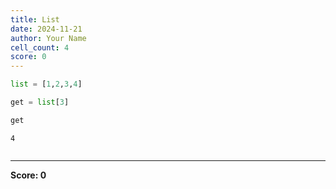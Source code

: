 ```yaml
---
title: List
date: 2024-11-21
author: Your Name
cell_count: 4
score: 0
---
```


```python
list = [1,2,3,4]
```


```python
get = list[3]
```


```python
get
```




    4




```python

```


---
**Score: 0**
